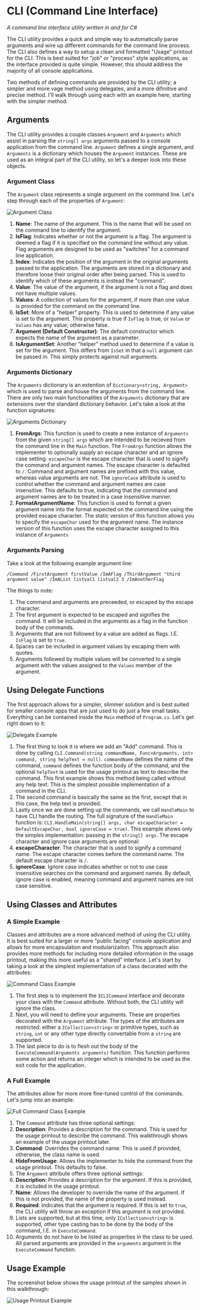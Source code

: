 # CLI (Command Line Interface)
_A command line interface utility written in and for C#_

The CLI utility provides a quick and simple way to automatically parse arguments and wire up different commands for the command line process.  The CLI also defines a way to setup a clean and formatted "Usage" printout for the CLI.  This is best suited for "job" or "process" style applications, as the interface provided is quite simple.  However, this should address the majority of all console applications.

Two methods of defining commands are provided by the CLI utility; a simpler and more vage method using delegates, and a more difinitive and precise method.  I'll walk through using each with an example here, starting with the simpler method.

## Arguments
The CLI utility provides a couple classes `Argument` and `Arguments` which assist in parsing the `string[] args` arguments passed to a console application from the command line. `Argument` defines a single argument, and `Arguments` is a dictionary which houses the `Argument` instances.  These are used as an integral part of the CLI utility, so let's a deeper look into these objects.

### Argument Class
The `Argument` class represents a single argument on the command line.  Let's step through each of the properties of `Argument`:

![Argument Class](http://i.imgur.com/iKUd0QL.png)

1. **Name**: The name of the argument.  This is the name that will be used on the command line to identify the argument.
2. **IsFlag**: Indicates whether or not the argument is a flag.  The argument is deemed a flag if it is specified on the command line without any value.  Flag arguments are designed to be used as "switches" for a command line application.
3. **Index**: Indicates the position of the argument in the original arguments passed to the application.  The arguments are stored in a dictionary and therefore loose their original order after being parsed.  This is used to identify which of these arguments is instead the "command".
4. **Value**: The value of the argument, if the argument is not a flag and does not have multiple values.
5. **Values**: A collection of values for the argument, if more than one value is provided for the command on the command line.
6. **IsSet**: More of a "helper" property.  This is used to determine if any value is set to the argument.  This property is true if `IsFlag` is true, or `Value` or `Values` has any value; otherwise false.
7. **Argument (Default Constructor)**: The default constructor which expects the name of the argument as a parameter.
8. **IsArgumentSet**: Another "helper" method used to determine if a value is set for the argument.  This differs from `IsSet` in that a `null` argument can be passed in.  This simply protects against null arguments.

### Arguments Dictionary
The `Arguments` dictionary is an extention of `Dictionary<string, Argument>` which is used to parse and house the arguments from the command line.  There are only two main functionalities of the `Arguments` dictionary that are extensions over the standard dictionary behavior.  Let's take a look at the function signatures:

![Arguments Dictionary](http://i.imgur.com/Y0o9deK.png)

1. **FromArgs**: This function is used to create a new instance of `Arguments` from the given `string[] args` which are intended to be recieved from the command line in the `Main` function.  The `FromArgs` function allows the implementer to optionally supply an escape character and an ignore case setting.  `escapeChar` is the escape character that is used to signify the command and argument names.  The escape character is defaulted to `/`.  Command and argument names are prefixed with this value, whereas value arguments are not.  The `ignoreCase` attribute is used to control whether the command and argument names are case insensitive.  This defaults to true, indicating that the command and argument names are to be treated in a case insensitive manner.
2. **FormatArgumentName**: This function is used to format a given argument name into the format expected on the command line using the provided escape character.  The static version of this function allows you to specify the `escapeChar` used for the argument name.  The instance version of this function uses the escape character assigned to this instance of `Arguments`

### Arguments Parsing
Take a look at the following example argument line:

`/Command /FirstArgument firstValue /ImAFlag /ThirdArgument "third argument value" /ImAList listval1 listval2 3 /ImAnotherFlag`

The things to note:  

1. The command and arguments are preceeded, or escaped by the escape character.
2. The first argument is expected to be escaped and signifies the command.  It will be included in the arguments as a flag in the function body of the commands.
3. Arguments that are not followed by a value are added as flags.  I.E. `IsFlag` is set to `true`.
4. Spaces can be included in argument values by escaping them with quotes.
5. Arguments followed by multiple values will be converted to a single argument with the values assigned to the `Values` member of the argument.

## Using Delegate Functions
The first approach allows for a simpler, slimmer solution and is best suited for smaller console apps that are just used to do just a few small tasks.  Everything can be contained inside the `Main` method of `Program.cs`.  Let's get right down to it:

![Delegate Example](http://i.imgur.com/sf19znU.png)

1. The first thing to look it is where we add an "Add" command.  This is done by calling `CLI.Command(string commandName, Func<Arguments, int> command, string helpText = null)`.  `commandName` defines the name of the command, `command` defines the function body of the command, and the optional `helpText` is used for the usage printout as text to describe the command.  This first example shows this method being called without any help text.  This is the simplest possible implementation of a command in the CLI.
2. The second command is basically the same as the first, except that in this case, the help text is provided.
3. Lastly once we are done setting up the commands, we call `HandleMain` to have CLI handle the routing.  The full signature of the `HandleMain` function is: `CLI.HandleMain(string[] args, char escapeCharacter = DefaultEscapeChar, bool ignoreCase = true)`.  This example shows only the simples implementation: passing in the `string[] args`.  The escape character and ignore case arguments are optional:
  1. **escapeCharacter**: The character that is used to signify a command name.  The escape character comes before the command name.  The default escape character is `/`.
  2. **ignoreCase**: Ignore case indicates whether or not to use case insensitive searches on the command and argument names.  By default, ignore case is enabled, meaning command and argument names are not case sensitive.

## Using Classes and Attributes
### A Simple Example
Classes and attributes are a more advanced method of using the CLI utility.  It is best suited for a larger or more "public facing" console application and allows for more encapsulation and modularizaiton.  This approach also provides more methods for including more detailed information in the usage printout, making this more useful as a "shared" interface.  Let's start by taking a look at the simplest implementation of a class decorated with the attributes:

![Command Class Example](http://i.imgur.com/qXMv8GK.png)

1. The first step is to implement the `ICLICommand` interface and decorate your class with the `Command` attribute.  Without both, the CLI utility will ignore the class.
2. Next, you will need to define your arguments.  These are properties decorated with the `Argument` attribute.  The types of the attributes are restricted: either a `ICollection<string>` or primitive types, such as `string`, `int` or any other type directly convertable from a `string` are supported.
3. The last piece to do is to flesh out the body of the `ExecuteCommand(Arguments arguments)` function.  This function performs some action and returns an integer which is intended to be used as the exit code for the application.

### A Full Example
The attributes allow for more more fine-tuned control of the commands.  Let's jump into an example:

![Full Command Class Example](http://i.imgur.com/itpZp97.png)

1. The `Command` attribute has three optional settings:
  1. **Description**: Provides a description for the command.  This is used for the usage printout to describe the command.  This walkthrough shows an example of the usage printout later.
  2. **Command**: Overrides the command name.  This is used if provided, otherwise, the class name is used.
  3. **HideFromUsage**: Allows the implementer to hide the command from the usage printout.  This defaults to false.
2. The `Argument` attribute offers three optional settings:
  1. **Description**: Provides a description for the argument.  If this is provided, it is included in the usage printout.
  2. **Name**: Allows the developer to override the name of the argument.  If this is not provided, the name of the property is used instead.
  3. **Required**: Indicates that the argument is required.  If this is set to `true`, the CLI utility will throw an exception if this argument is not provided.
3. Lists are supported, but at this time, only `ICollection<string>` is supported, other type casting has to be done by the body of the command, I.E. in `ExecuteCommand`.
4. Arguments do not have to be listed as properties in the class to be used.  All parsed arguments are provided in the `arguments` argument in the `ExecuteCommand` function.

## Usage Example
The screenshot below shows the usage printout of the samples shown in this walkthrough:

![Usage Printout Example](http://i.imgur.com/mzjOHmf.png)
